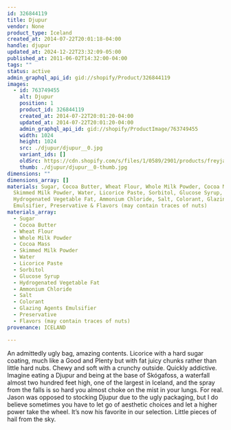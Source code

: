 ```yaml
---
id: 326844119
title: Djupur
vendor: None
product_type: Iceland
created_at: 2014-07-22T20:01:18-04:00
handle: djupur
updated_at: 2024-12-22T23:32:09-05:00
published_at: 2011-06-02T14:32:00-04:00
tags: ""
status: active
admin_graphql_api_id: gid://shopify/Product/326844119
images:
  - id: 763749455
    alt: Djupur
    position: 1
    product_id: 326844119
    created_at: 2014-07-22T20:01:20-04:00
    updated_at: 2014-07-22T20:01:20-04:00
    admin_graphql_api_id: gid://shopify/ProductImage/763749455
    width: 1024
    height: 1024
    src: ./djupur/djupur__0.jpg
    variant_ids: []
    oldSrc: https://cdn.shopify.com/s/files/1/0589/2901/products/freyja_djupur.jpeg?v=1406073680
    thumb: ./djupur/djupur__0-thumb.jpg
dimensions: ""
dimensions_array: []
materials: Sugar, Cocoa Butter, Wheat Flour, Whole Milk Powder, Cocoa Mass,
  Skimmed Milk Powder, Water, Licorice Paste, Sorbitol, Glucose Syrup,
  Hydrogenated Vegetable Fat, Ammonium Chloride, Salt, Colorant, Glazing Agents
  Emulsifier, Preservative & Flavors (may contain traces of nuts)
materials_array:
  - Sugar
  - Cocoa Butter
  - Wheat Flour
  - Whole Milk Powder
  - Cocoa Mass
  - Skimmed Milk Powder
  - Water
  - Licorice Paste
  - Sorbitol
  - Glucose Syrup
  - Hydrogenated Vegetable Fat
  - Ammonium Chloride
  - Salt
  - Colorant
  - Glazing Agents Emulsifier
  - Preservative
  - Flavors (may contain traces of nuts)
provenance: ICELAND

---
```


An admittedly ugly bag, amazing contents. Licorice with a hard sugar coating, much like a Good and Plenty but with fat juicy chunks rather than little hard nubs. Chewy and soft with a crunchy outside. Quickly addictive. Imagine eating a Djupur and being at the base of Skógafoss, a waterfall almost two hundred feet high, one of the largest in Iceland, and the spray from the falls is so hard you almost choke on the mist in your lungs. For real. Jason was opposed to stocking Djupur due to the ugly packaging, but I do believe sometimes you have to let go of aesthetic choices and let a higher power take the wheel. It’s now his favorite in our selection. Little pieces of hail from the sky.
